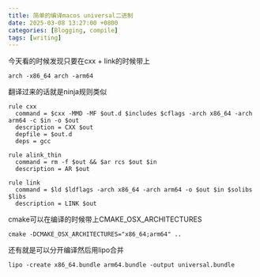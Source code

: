 ```yaml
---
title: 简单的编译macos universal二进制
date: 2025-03-08 13:27:00 +0800
categories: [Blogging, compile]
tags: [writing]
---
```


今天看的时候发现只要在cxx + link的时候带上

```
arch -x86_64 arch -arm64
```

翻译过来的话就是ninja规则类似

```
rule cxx
  command = $cxx -MMD -MF $out.d $includes $cflags -arch x86_64 -arch arm64 -c $in -o $out
  description = CXX $out
  depfile = $out.d
  deps = gcc

rule alink_thin
  command = rm -f $out && $ar rcs $out $in
  description = AR $out

rule link
  command = $ld $ldflags -arch x86_64 -arch arm64 -o $out $in $solibs $libs
  description = LINK $out
```

cmake可以在编译的时候带上CMAKE_OSX_ARCHITECTURES

```
cmake -DCMAKE_OSX_ARCHITECTURES="x86_64;arm64" ..
```

还有就是可以分开编译然后用lipo合并

```
lipo -create x86_64.bundle arm64.bundle -output universal.bundle
```
